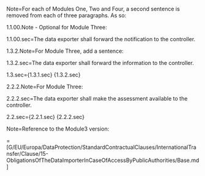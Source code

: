 Note=For each of Modules One, Two and Four, a second sentence is removed from each of three paragraphs.  As so:


1.1.00.Note - Optional for Module Three: 

1.1.00.sec=The data exporter shall forward the notification to the controller.

1.3.2.Note=For Module Three, add a sentence: 

1.3.2.sec=The data exporter shall forward the information to the controller.

1.3.sec={1.3.1.sec} {1.3.2.sec}

2.2.2.Note=For Module Three: 

2.2.2.sec=The data exporter shall make the assessment available to the controller.

2.2.sec={2.2.1.sec} {2.2.2.sec}

Note=Reference to the Module3 version:

=[G/EU/Europa/DataProtection/StandardContractualClauses/InternationalTransfer/Clause/15-ObligationsOfTheDataImporterInCaseOfAccessByPublicAuthorities/Base.md]